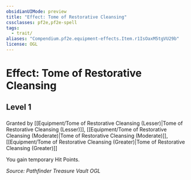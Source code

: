 ```yaml
---
obsidianUIMode: preview
title: "Effect: Tome of Restorative Cleansing"
cssclasses: pf2e,pf2e-spell
tags:
  - trait/
aliases: "Compendium.pf2e.equipment-effects.Item.r1IsOaxM5tgVU29b"
license: OGL
---
```

# Effect: Tome of Restorative Cleansing
## Level 1
### 






Granted by [[Equipment/Tome of Restorative Cleansing (Lesser)|Tome of Restorative Cleansing (Lesser)]], [[Equipment/Tome of Restorative Cleansing (Moderate)|Tome of Restorative Cleansing (Moderate)]], [[Equipment/Tome of Restorative Cleansing (Greater)|Tome of Restorative Cleansing (Greater)]]

You gain temporary Hit Points.

*Source: Pathfinder Treasure Vault*
*OGL*